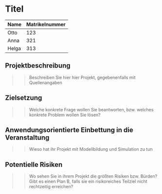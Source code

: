 # Titel 

| Name | Matrikelnummer |
| - | - |
| Otto | 123 |
| Anna | 321 |
| Helga | 313 |

## Projektbeschreibung

>> Beschreiben Sie hier hier Projekt, gegebenenfalls mit Quellenangaben

## Zielsetzung

 >> Welche konkrete Frage wollen Sie beantworten, bzw. welches konkrete Problem wollen Sie lösen?

 ## Anwendungsorientierte Einbettung in die Veranstaltung

 >> Wieso hat ihr Projekt mit Modellbildung und Simulation zu tun

 ## Potentielle Risiken

 >> Wo sehen Sie in ihrem Projekt die größten Risiken bzw. Bürden? Gibt es einen Plan B, falls sie ein risikoreiches Teilziel nicht rechtzeitig erreichen?
